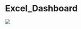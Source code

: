 # Excel_Dashboard


<img src="https://firebasestorage.googleapis.com/v0/b/dexterprojectid.appspot.com/o/clientes%2FToyota.png?alt=media&token=8d902f2b-7e2e-4926-9d52-4766e0ed5a48" />
